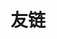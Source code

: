 ---
layout: Links
title: 友链
links:
  - title: 博客
    items:
      - sitename: Gungnir
        url: https://vuepress-theme-gungnir.vercel.app
        img: https://vuepress-theme-gungnir.vercel.app/img/links/me.png
        desc: Gungnir主题博客
      - sitename: Renovamen (Xiaohan Zou)
        url: https://zxh.io
        img: https://vuepress-theme-gungnir.vercel.app/img/links/me.png
        desc: Gungnir主题作者博客
---